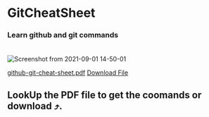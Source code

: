# GitCheatSheet

### Learn github and git commands<br><br>
![Screenshot from 2021-09-01 14-50-01](https://user-images.githubusercontent.com/37219226/131683595-8e2065a9-1a3a-45a0-9892-4aaa444437ec.png)

[github-git-cheat-sheet.pdf](https://github.com/Neba-Emmanuel/GitCheatSheet/files/7204030/github-git-cheat-sheet.pdf)
<a href="https://github.com/Neba-Emmanuel/GitCheatSheet/files/7204030/github-git-cheat-sheet.pdf">Download File</a>

## LookUp the PDF file to get the coomands or download ⤴️.


